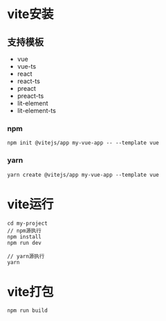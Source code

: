 # vite安装

## 支持模板
 * vue
 * vue-ts
 * react
 * react-ts
 * preact
 * preact-ts
 * lit-element
 * lit-element-ts

### npm
```
npm init @vitejs/app my-vue-app -- --template vue
```

### yarn
```
yarn create @vitejs/app my-vue-app --template vue
```

# vite运行
```
cd my-project
// npm源执行
npm install 
npm run dev

// yarn源执行
yarn

```

# vite打包
```
npm run build
```
